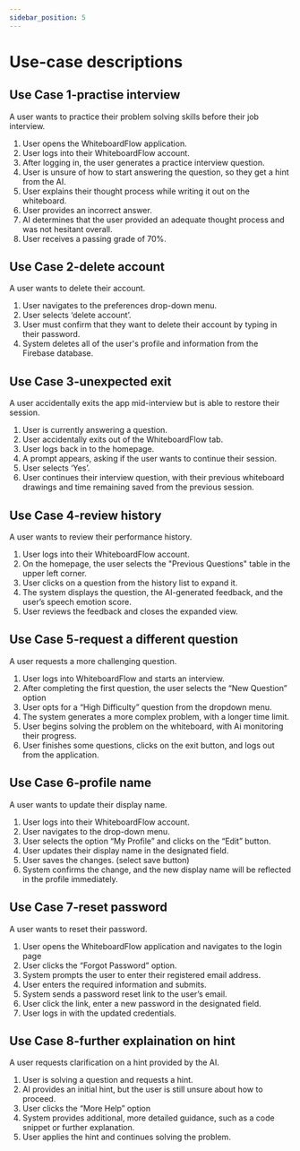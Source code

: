 ```yaml
---
sidebar_position: 5
---
```


# Use-case descriptions

## Use Case 1-practise interview
A user wants to practice their problem solving skills before their job interview.
1. User opens the WhiteboardFlow application.
2. User logs into their WhiteboardFlow account.
3. After logging in, the user generates a practice interview question.
4. User is unsure of how to start answering the question, so they get a hint from the AI.
5. User explains their thought process while writing it out on the whiteboard.
6. User provides an incorrect answer.
7. AI determines that the user provided an adequate thought process and was not hesitant overall.
8. User receives a passing grade of 70%.

## Use Case 2-delete account
A user wants to delete their account.
1. User navigates to the preferences drop-down menu.
2. User selects ‘delete account’.
3. User must confirm that they want to delete their account by typing in their password.
4. System deletes all of the user's profile and information from the Firebase database.

## Use Case 3-unexpected exit
A user accidentally exits the app mid-interview but is able to restore their session.
1. User is currently answering a question.
2. User accidentally exits out of the WhiteboardFlow tab.
3. User logs back in to the homepage.
4. A prompt appears, asking if the user wants to continue their session.
5. User selects ‘Yes’.
6. User continues their interview question, with their previous whiteboard drawings and time remaining saved from the previous session.

## Use Case 4-review history
A user wants to review their performance history.
1. User logs into their WhiteboardFlow account.
2. On the homepage, the user selects the "Previous Questions" table in the upper left corner.
3. User clicks on a question from the history list to expand it.
4. The system displays the question, the AI-generated feedback, and the user’s speech emotion score.
5. User reviews the feedback and closes the expanded view.

## Use Case 5-request a different question
A user requests a more challenging question.
1. User logs into WhiteboardFlow and starts an interview.
2. After completing the first question, the user selects the “New Question” option
3. User opts for a “High Difficulty” question from the dropdown menu.
4. The system generates a more complex problem, with a longer time limit.
5. User begins solving the problem on the whiteboard, with Ai monitoring their progress.
6. User finishes some questions, clicks on the exit button, and logs out from the application.

## Use Case 6-profile name
A user wants to update their display name.
1. User logs into their WhiteboardFlow account.
2. User navigates to the drop-down menu.
3. User selects the option “My Profile” and clicks on the “Edit” button.
4. User updates their display name in the designated field.
5. User saves the changes. (select save button)
6. System confirms the change, and the new display name will be reflected in the profile immediately.

## Use Case 7-reset password
A user wants to reset their password.
1. User opens the WhiteboardFlow application and navigates to the login page
2. User clicks the “Forgot Password” option.
3. System prompts the user to enter their registered email address.
4. User enters the required information and submits.
5. System sends a password reset link to the user’s email.
6. User click the link, enter a new password in the designated field.
7. User logs in with the updated credentials.

## Use Case 8-further explaination on hint
A user requests clarification on a hint provided by the AI.
1. User is solving a question and requests a hint.
2. AI provides an initial hint, but the user is still unsure about how to proceed.
3. User clicks the “More Help” option
4. System provides additional, more detailed guidance, such as a code snippet or further explanation.
5. User applies the hint and continues solving the problem.

